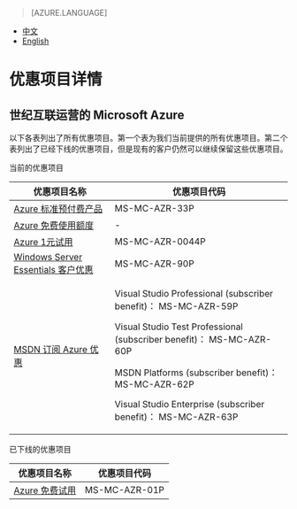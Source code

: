 <properties
	pageTitle=""
    description=""
    services=""
    documentationCenter=""
    authors=""
    manager=""
    editor=""
    tags=""/>

<tags ms.service="legal" ms.date="" wacn.date="" wacn.lang="cn"/>

> [AZURE.LANGUAGE]
- [中文](/support/legal/offer-rate-plans/)
- [English](/support/legal/offer-rate-plans-en/)

# 优惠项目详情

## 世纪互联运营的 Microsoft Azure

以下各表列出了所有优惠项目。第一个表为我们当前提供的所有优惠项目。第二个表列出了已经下线的优惠项目，但是现有的客户仍然可以继续保留这些优惠项目。

当前的优惠项目

优惠项目名称							|优惠项目代码
---|---
[Azure 标准预付费产品]				|MS-MC-AZR-33P
[Azure 免费使用额度]					|-
[Azure 1元试用]						|MS-MC-AZR-0044P
[Windows Server Essentials 客户优惠]	|MS-MC-AZR-90P
[MSDN 订阅 Azure 优惠]				|<p>Visual Studio Professional (subscriber benefit)： MS-MC-AZR-59P</p><p>Visual Studio Test Professional (subscriber benefit)： MS-MC-AZR-60P</p><p>MSDN Platforms (subscriber benefit)： MS-MC-AZR-62P</p><p>Visual Studio Enterprise (subscriber benefit)： MS-MC-AZR-63P</p>

已下线的优惠项目

优惠项目名称							|优惠项目代码
---|---
[Azure 免费试用]						|MS-MC-AZR-01P
 
[Azure 标准预付费产品]: /offers/ms-mc-arz-33p/
[Azure 免费使用额度]: /offers/azure-monetary-credit/
[Azure 1元试用]: /offers/ms-mc-azr-44p/
[Windows Server Essentials 客户优惠]: /offers/ms-mc-azr-90p/
[MSDN 订阅 Azure 优惠]: /offers/ms-mc-arz-msdn/
[Azure 免费试用]: /offers/MS-MC-AZR-01P/